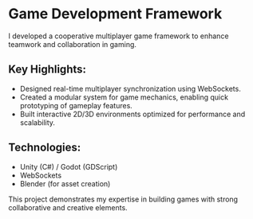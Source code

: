 # Game Development Framework
I developed a cooperative multiplayer game framework to enhance teamwork and collaboration in gaming.

## Key Highlights:
- Designed real-time multiplayer synchronization using WebSockets.
- Created a modular system for game mechanics, enabling quick prototyping of gameplay features.
- Built interactive 2D/3D environments optimized for performance and scalability.

## Technologies:
- Unity (C#) / Godot (GDScript)
- WebSockets
- Blender (for asset creation)

This project demonstrates my expertise in building games with strong collaborative and creative elements.
